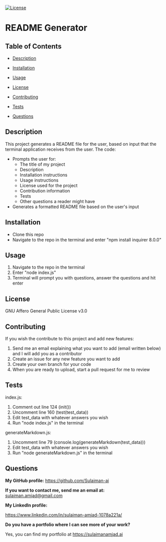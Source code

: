 [![License](https://img.shields.io/badge/license-GNUAffero3.0-green)](./LICENSE)
# README Generator
## Table of Contents
* [Description](#description)

* [Installation](#installation)

* [Usage](#usage)

* [License](#license)

* [Contributing](#contributing)

* [Tests](#tests)

* [Questions](#questions)

## Description
This project generates a README file for the user, based on input that the terminal application receives from the user. The code:
- Prompts the user for:
    - The title of my project
    - Description
    - Installation instructions
    - Usage instructions
    - License used for the project
    - Contribution information
    - Tests
    - Other questions a reader might have
- Generates a formatted README file based on the user's input
## Installation
- Clone this repo
- Navigate to the repo in the terminal and enter "npm install inquirer 8.0.0"
## Usage
1. Navigate to the repo in the terminal
2. Enter "node index.js"
3. Terminal will prompt you with questions, answer the questions and hit enter
## License
GNU Affero General Public License v3.0
## Contributing
If you wish the contribute to this project and add new features:
1. Send me an email explaining what you want to add (email written below) and I will add you as a contributor
2. Create an issue for any new feature you want to add
3. Create your own branch for your code
4. When you are ready to upload, start a pull request for me to review
## Tests
index.js:
1. Comment out line 124 (init())
2. Uncomment line 160 (test(test_data))
3. Edit test_data with whatever answers you wish
4. Run "node index.js" in the terminal

generateMarkdown.js:
1. Uncomment line 79 (console.log(generateMarkdown(test_data)))
2. Edit test_data with whatever answers you wish
3. Run "node generateMarkdown.js" in the terminal
## Questions
**My GitHub profile:** https://github.com/Sulaiman-ai

**If you want to contact me, send me an email at:** sulaiman.amjad@gmail.com

**My LinkedIn profile:**

https://www.linkedin.com/in/sulaiman-amjad-1078a221a/

**Do you have a portfolio where I can see more of your work?**

Yes, you can find my portfolio at https://sulaimanamjad.ai

